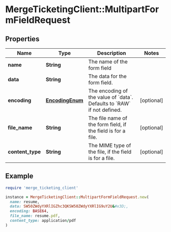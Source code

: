 # MergeTicketingClient::MultipartFormFieldRequest

## Properties

| Name | Type | Description | Notes |
| ---- | ---- | ----------- | ----- |
| **name** | **String** | The name of the form field |  |
| **data** | **String** | The data for the form field. |  |
| **encoding** | [**EncodingEnum**](EncodingEnum.md) | The encoding of the value of &#x60;data&#x60;. Defaults to &#x60;RAW&#x60; if not defined. | [optional] |
| **file_name** | **String** | The file name of the form field, if the field is for a file. | [optional] |
| **content_type** | **String** | The MIME type of the file, if the field is for a file. | [optional] |

## Example

```ruby
require 'merge_ticketing_client'

instance = MergeTicketingClient::MultipartFormFieldRequest.new(
  name: resume,
  data: SW50ZWdyYXRlIGZhc3QKSW50ZWdyYXRlIG9uY2U&#x3D;,
  encoding: BASE64,
  file_name: resume.pdf,
  content_type: application/pdf
)
```

